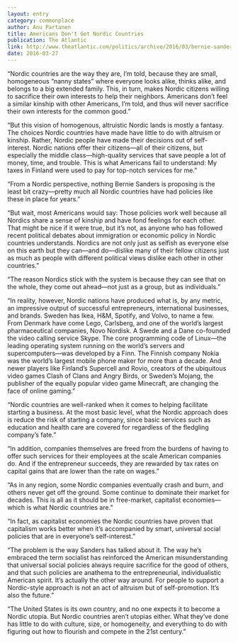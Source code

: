 ```yaml
---
layout: entry
category: commonplace
author: Anu Partanen
title: Americans Don't Get Nordic Countries
publication: The Atlantic
link: http://www.theatlantic.com/politics/archive/2016/03/bernie-sanders-nordic-countries/473385/
date: 2016-03-27
---
```


“Nordic countries are the way they are, I’m told, because they are small, homogeneous “nanny states” where everyone looks alike, thinks alike, and belongs to a big extended family. This, in turn, makes Nordic citizens willing to sacrifice their own interests to help their neighbors. Americans don’t feel a similar kinship with other Americans, I’m told, and thus will never sacrifice their own interests for the common good.”

“But this vision of homogenous, altruistic Nordic lands is mostly a fantasy. The choices Nordic countries have made have little to do with altruism or kinship. Rather, Nordic people have made their decisions out of self-interest. Nordic nations offer their citizens—all of their citizens, but especially the middle class—high-quality services that save people a lot of money, time, and trouble. This is what Americans fail to understand: My taxes in Finland were used to pay for top-notch services for me.”

“From a Nordic perspective, nothing Bernie Sanders is proposing is the least bit crazy—pretty much all Nordic countries have had policies like these in place for years.”

“But wait, most Americans would say: Those policies work well because all Nordics share a sense of kinship and have fond feelings for each other. That might be nice if it were true, but it’s not, as anyone who has followed recent political debates about immigration or economic policy in Nordic countries understands. Nordics are not only just as selfish as everyone else on this earth but they can—and do—dislike many of their fellow citizens just as much as people with different political views dislike each other in other countries.”

“The reason Nordics stick with the system is because they can see that on the whole, they come out ahead—not just as a group, but as individuals.”

“In reality, however, Nordic nations have produced what is, by any metric, an impressive output of successful entrepreneurs, international businesses, and brands. Sweden has Ikea, H&M, Spotify, and Volvo, to name a few. From Denmark have come Lego, Carlsberg, and one of the world’s largest pharmaceutical companies, Novo Nordisk. A Swede and a Dane co-founded the video calling service Skype. The core programming code of Linux—the leading operating system running on the world’s servers and supercomputers—was developed by a Finn. The Finnish company Nokia was the world’s largest mobile phone maker for more than a decade. And newer players like Finland’s Supercell and Rovio, creators of the ubiquitous video games Clash of Clans and Angry Birds, or Sweden’s Mojang, the publisher of the equally popular video game Minecraft, are changing the face of online gaming.”

“Nordic countries are well-ranked when it comes to helping facilitate starting a business. At the most basic level, what the Nordic approach does is reduce the risk of starting a company, since basic services such as education and health care are covered for regardless of the fledgling company’s fate.”

“In addition, companies themselves are freed from the burdens of having to offer such services for their employees at the scale American companies do. And if the entrepreneur succeeds, they are rewarded by tax rates on capital gains that are lower than the rate on wages.”

“As in any region, some Nordic companies eventually crash and burn, and others never get off the ground. Some continue to dominate their market for decades. This is all as it should be in free-market, capitalist economies—which is what Nordic countries are.”

“In fact, as capitalist economies the Nordic countries have proven that capitalism works better when it’s accompanied by smart, universal social policies that are in everyone’s self-interest.”

“The problem is the way Sanders has talked about it. The way he’s embraced the term socialist has reinforced the American misunderstanding that universal social policies always require sacrifice for the good of others, and that such policies are anathema to the entrepreneurial, individualistic American spirit. It’s actually the other way around. For people to support a Nordic-style approach is not an act of altruism but of self-promotion. It’s also the future.”

“The United States is its own country, and no one expects it to become a Nordic utopia. But Nordic countries aren’t utopias either. What they’ve done has little to do with culture, size, or homogeneity, and everything to do with figuring out how to flourish and compete in the 21st century.”
